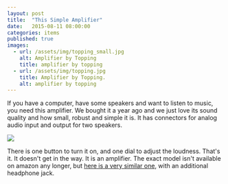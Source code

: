 ```yaml
---
layout: post
title:  "This Simple Amplifier"
date:   2015-08-11 08:00:00
categories: items
published: true
images:
  - url: /assets/img/topping_small.jpg
    alt: Amplifier by Topping
    title: amplifier by topping
  - url: /assets/img/topping.jpg
    title: Amplifier by Topping.
    alt: amplifier by topping
---
```


If you have a computer, have some speakers and want to listen to music,
you need this amplifier. We bought it a year ago and we just love its sound quality
and how small, robust and simple it is. It has connectors for analog audio input and output for two speakers.

<div class="post-image-wrapper">
  <img class="post-image image-responsive" src="{{ site.baseurl }}{{ page.images[1].url }}">
</div>

There is one button to turn it on, and one dial to adjust the loudness. That's it.
It doesn't get in the way. It is an amplifier. The exact model isn't available on
amazon any longer, but [here is a very similar one](http://www.amazon.com/gp/product/B005CRLZGE/ref=as_li_qf_sp_asin_il_tl?ie=UTF8&camp=1789&creative=9325&creativeASIN=B005CRLZGE&linkCode=as2&tag=thingswelik06-20&linkId=DUTPMSBZXWKPVKAL), with an additional headphone jack.
